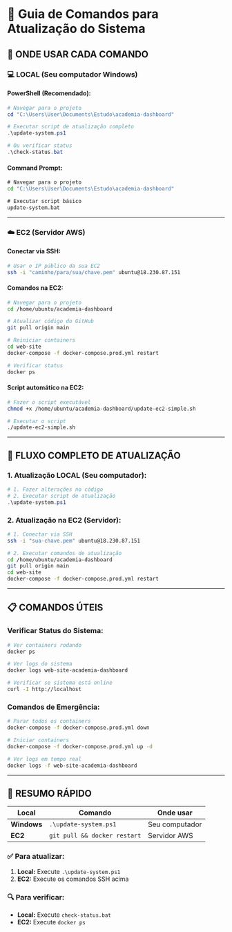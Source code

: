 # 🔄 Guia de Comandos para Atualização do Sistema

## 📍 **ONDE USAR CADA COMANDO**

### **💻 LOCAL (Seu computador Windows)**

#### **PowerShell (Recomendado):**
```powershell
# Navegar para o projeto
cd "C:\Users\User\Documents\Estudo\academia-dashboard"

# Executar script de atualização completo
.\update-system.ps1

# Ou verificar status
.\check-status.bat
```

#### **Command Prompt:**
```cmd
# Navegar para o projeto
cd "C:\Users\User\Documents\Estudo\academia-dashboard"

# Executar script básico
update-system.bat
```

---

### **☁️ EC2 (Servidor AWS)**

#### **Conectar via SSH:**
```bash
# Usar o IP público da sua EC2
ssh -i "caminho/para/sua/chave.pem" ubuntu@18.230.87.151
```

#### **Comandos na EC2:**
```bash
# Navegar para o projeto
cd /home/ubuntu/academia-dashboard

# Atualizar código do GitHub
git pull origin main

# Reiniciar containers
cd web-site
docker-compose -f docker-compose.prod.yml restart

# Verificar status
docker ps
```

#### **Script automático na EC2:**
```bash
# Fazer o script executável
chmod +x /home/ubuntu/academia-dashboard/update-ec2-simple.sh

# Executar o script
./update-ec2-simple.sh
```

---

## 🚀 **FLUXO COMPLETO DE ATUALIZAÇÃO**

### **1. Atualização LOCAL (Seu computador):**
```powershell
# 1. Fazer alterações no código
# 2. Executar script de atualização
.\update-system.ps1
```

### **2. Atualização na EC2 (Servidor):**
```bash
# 1. Conectar via SSH
ssh -i "sua-chave.pem" ubuntu@18.230.87.151

# 2. Executar comandos de atualização
cd /home/ubuntu/academia-dashboard
git pull origin main
cd web-site
docker-compose -f docker-compose.prod.yml restart
```

---

## 📋 **COMANDOS ÚTEIS**

### **Verificar Status do Sistema:**
```bash
# Ver containers rodando
docker ps

# Ver logs do sistema
docker logs web-site-academia-dashboard

# Verificar se sistema está online
curl -I http://localhost
```

### **Comandos de Emergência:**
```bash
# Parar todos os containers
docker-compose -f docker-compose.prod.yml down

# Iniciar containers
docker-compose -f docker-compose.prod.yml up -d

# Ver logs em tempo real
docker logs -f web-site-academia-dashboard
```

---

## 🎯 **RESUMO RÁPIDO**

| Local | Comando | Onde usar |
|-------|---------|-----------|
| **Windows** | `.\update-system.ps1` | Seu computador |
| **EC2** | `git pull && docker restart` | Servidor AWS |

### **✅ Para atualizar:**
1. **Local:** Execute `.\update-system.ps1`
2. **EC2:** Execute os comandos SSH acima

### **🔍 Para verificar:**
- **Local:** Execute `check-status.bat`
- **EC2:** Execute `docker ps`






